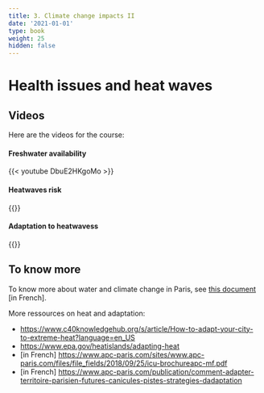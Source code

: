 ```yaml
---
title: 3. Climate change impacts II 
date: '2021-01-01'
type: book
weight: 25
hidden: false
---
```

# Health issues and heat waves

<!--more-->

## Videos

Here are the videos for the course:

#### Freshwater availability 
{{< youtube DbuE2HKgoMo >}}
#### Heatwaves risk
{{<youtube ipiBfS4cxy4>}}
#### Adaptation to heatwavess
{{<youtube Xovo8Lc1qPo>}}
 
## To know more

To know more about water and climate change in Paris, see [this document](https://www.apc-paris.com/actualite/changement-climatique-a-paris-quels-impacts-sur-leau) [in French].

More ressources on heat and adaptation:
- https://www.c40knowledgehub.org/s/article/How-to-adapt-your-city-to-extreme-heat?language=en_US
- https://www.epa.gov/heatislands/adapting-heat
- [in French] https://www.apc-paris.com/sites/www.apc-paris.com/files/file_fields/2018/09/25/icu-brochureapc-mf.pdf
- [in French] https://www.apc-paris.com/publication/comment-adapter-territoire-parisien-futures-canicules-pistes-strategies-dadaptation



